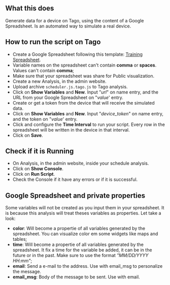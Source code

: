 ## What this does
Generate data for a device on Tago, using the content of a Google Spreadsheet. Is an automated way to simulate a real device.

## How to run the script on Tago
* Create a Google Spreadsheet following this template: [Training Spreadsheet](https://docs.google.com/spreadsheets/d/1MF5xih03tlFQzZD7fBbFS8miLiOK-d-5o_8PqT3oEH8/edit?usp=sharing).<br>
* Variable names on the spreadsheet can't contain **comma** or **spaces**. Values can't contain **comma**;<br>
* Make sure that your spreadsheet was share for Public visualization.
* Create a new Analysis, in the admin website.<br>
* Upload archive `scheduler.js.tago.js` to Tago analysis.<br>
* Click on **Show Variables** and **New**. Input "*url*" on name entry, and the URL from your Google Spreadsheet on "*value*' entry.<br>
* Create or get a token from the device that will receive the simulated data.<br>
* Click on **Show Variables** and **New**. Input "*device_token*" on name entry, and the token on "*value*' entry.<br>
* Click and configure the **Time Interval** to run your script. Every row in the spreadsheet will be written in the device in that interval.<br>
* Click on **Save**.<br>

## Check if it is Running
* On Analysis, in the admin website, inside your schedule analysis.<br>
* Click on **Show Console**.<br>
* Click on **Run Script**.<br>
* Check the Console if it have any errors or if it is successful.<br>

## Google Spreadsheet and private properties
Some variables will not be created as you input them in your spreadsheet. It is because this analysis will treat theses variables as properties.
Let take a look:
* **color**: Will become a propertie of all variables generated by the spreadsheet. You can visualize color em some widgets like maps and tables;
* **time**: Will become a propertie of all variables generated by the spreadsheet. It fix a time for the variable be added, it can be in the future or in the past. Make sure to use the format *"MM/DD/YYYY HH:mm"*;
* **email**: Send a e-mail to the address. Use with email_msg to personalize the message.
* **email_msg**: Body of the message to be sent. Use with email.
